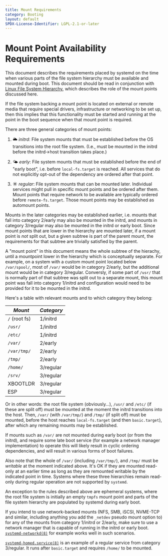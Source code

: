 ```yaml
---
title: Mount Requirements
category: Booting
layout: default
SPDX-License-Identifier: LGPL-2.1-or-later
---
```


# Mount Point Availability Requirements

This document describes the requirements placed by systemd
on the time when various parts of the file system hierarchy
must be available and mounted during boot.
This document should be read in conjunction with
[Linux File System Hierarchy](https://uapi-group.org/specifications/specs/linux_file_system_hierarchy/),
which describes the role of the mount points discussed here.

If the file system backing a mount point is located on external or remote media
that require special drivers, infrastructure or networking to be set up,
then this implies that this functionality must be started and running
at the point in the boot sequence when that mount point is required.

There are three general categories of mount points:

1. 🌥️ *initrd*: File system mounts that must be established before the OS
   transitions into the root file system. (I.e., must be mounted in
   the initrd before the initrd→host transition takes place.)

2. 🌤️ *early*: File system mounts that must be established
   before the end of "early boot", i.e. before `local-fs.target` is reached.
   All services that do not explicitly opt-out of the dependency
   are ordered after that point.

3. ☀️ *regular*: File system mounts that can be mounted later.
   Individual services might pull in specific mount points and be ordered after them.
   Mount points that require network to be available
   are typically ordered before `remote-fs.target`.
   Those mount points may be established as automount points.

Mounts in the later categories may be established earlier,
i.e. mounts that fall into category 2/early may also be mounted in the initrd,
and mounts in category 3/regular may also be mounted in the initrd or early boot.
Since mount points that are lower in the hierarchy are mounted later,
if a mount point is *not* split out,
but a given subtree is part of the parent mount,
the requirements for that subtree are trivially satisfied by the parent.

A "mount point" in this document means the whole subtree of the hierachy,
until a mountpoint lower in the hierarchy which is conceptually separate.
For example, on a system with a custom mount point located below `/var/spool/`,
most of `/var/` would be in category 2/early,
but the additional mount would be in category 3/regular.
Conversly, if some part of `/usr/` that is normally part of that subtree
was split out to a separate mount,
this mount point was fall into category 1/initrd
and configuration would need to be provided for it to be mounted in the initrd.

Here's a table with relevant mounts and to which category they belong:

| *Mount*       | *Category* |
|---------------|------------|
| `/` (root fs) |  1/initrd  |
| `/usr/`       |  1/initrd  |
| `/etc/`       |  1/initrd  |
| `/var/`       |  2/early   |
| `/var/tmp/`   |  2/early   |
| `/tmp/`       |  2/early   |
| `/home/`      |  3/regular |
| `/srv/`       |  3/regular |
| XBOOTLDR      |  3/regular |
| ESP           |  3/regular |

Or in other words: the root file system (obviously…), `/usr/` and `/etc/` (if
these are split off) must be mounted at the moment the initrd transitions into
the host. Then, `/var/` (with `/var/tmp/`) and `/tmp/` (if split off) must be
mounted, before the host reaches `local-fs.target` (and then `basic.target`),
after which any remaining mounts may be established.

If mounts such as `/var/` are not mounted during early boot (or from the
initrd), and require some late boot service (for example a network manager
implementation) to operate this will likely result in cyclic ordering
dependencies, and will result in various forms of boot failures.

Also note that the whole of `/var/` (including `/var/tmp/`), and `/tmp/` must
be *writable* at the moment indicated above. It's OK if they are mounted
read-only at an earlier time as long as they are remounted writable by the
indicated point in time. Systems where these three hierarchies remain read-only
during regular operation are not supported by `systemd`.

An exception to the rules described above are ephemeral systems,
where the root file system is initially an empty `tmpfs` mount point
and parts of the file system hierarchy are populated by systemd during early boot.

If you intend to use network-backed mounts (NFS, SMB, iSCSI, NVME-TCP and
similar, including anything you add the `_netdev` pseudo mount option to) for
any of the mounts from category 1/initrd or 2/early,
make sure to use a network manager that is capable of running in the initrd or early boot.
[`systemd-networkd(8)`](https://www.freedesktop.org/software/systemd/man/latest/systemd-networkd.html)
for example works well in such scenarios.

[`systemd-homed.service(8)`](https://www.freedesktop.org/software/systemd/man/latest/systemd-homed.html)
is an example of a regular service from category 3/regular.
It runs after `basic.target` and requires `/home/` to be mounted.
